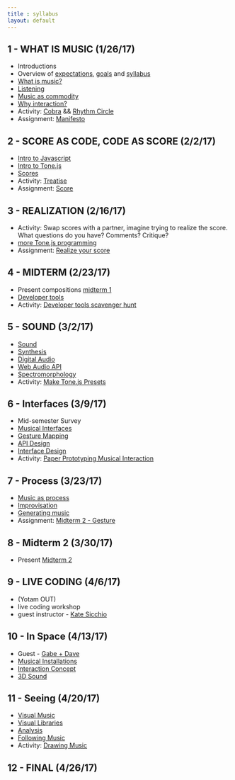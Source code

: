 ```yaml
---
title : syllabus
layout: default
---
```


## 1 - WHAT IS MUSIC (1/26/17)

* Introductions
* Overview of [expectations]({{site.baseurl}}/expectations), [goals]({{site.baseurl}}/goals) and [syllabus]({{site.baseurl}}/syllabus)
* [What is music?]({{site.baseurl}}/module/what_is_music)
* [Listening]({{site.baseurl}}/module/listening)
* [Music as commodity]({{site.baseurl}}/module/commodity)
* [Why interaction?]({{site.baseurl}}/module/why_interaction)
* Activity: [Cobra]({{site.baseurl}}/activity/cobra) && [Rhythm Circle]({{site.baseurl}}/activity/rhythm_circle)
* Assignment: [Manifesto]({{site.baseurl}}/assignment/manifesto)


## 2 - SCORE AS CODE, CODE AS SCORE (2/2/17)

* [Intro to Javascript]({{site.baseurl}}/module/intro_to_javascript)
* [Intro to Tone.js]({{site.baseurl}}/module/intro_to_tone)
* [Scores]({{site.baseurl}}/module/scores)
* Activity: [Treatise]({{site.baseurl}}/activity/treatise)
* Assignment: [Score]({{site.baseurl}}/assignment/score)

## 3 - REALIZATION (2/16/17)

* Activity: Swap scores with a partner, imagine trying to realize the score. What questions do you have? Comments? Critique?
* [more Tone.js programming]({{site.baseurl}}/module/tone_2)
* Assignment: [Realize your score]({{site.baseurl}}/assignment/midterm_1)

## 4 - MIDTERM (2/23/17)

* Present compositions [midterm 1]({{site.baseurl}}/assignment/midterm_1)
* [Developer tools]({{site.baseurl}}/module/developer_tools)
* Activity: [Developer tools scavenger hunt]({{site.baseurl}}/activity/debugging.html)

## 5 - SOUND (3/2/17)

* [Sound]({{site.baseurl}}/module/sound)
* [Synthesis]({{site.baseurl}}/module/synthesis)
* [Digital Audio]({{site.baseurl}}/module/digital_audio)
* [Web Audio API]({{site.baseurl}}/module/web_audio)
* [Spectromorphology]({{site.baseurl}}/module/spectromorphology)
* Activity: [Make Tone.js Presets]({{site.baseurl}}/activity/presets)

## 6 - Interfaces (3/9/17)

* Mid-semester Survey
* [Musical Interfaces]({{site.baseurl}}/module/musical_interfaces)
* [Gesture Mapping]({{site.baseurl}}/module/gesture_mapping)
* [API Design]({{site.baseurl}}/module/api_design)
* [Interface Design]({{site.baseurl}}/module/interface_design)
* Activity: [Paper Prototyping Musical Interaction]({{site.baseurl}}/activity/paper_prototype)

## 7 - Process (3/23/17)

* [Music as process]({{site.baseurl}}/module/process_music)
* [Improvisation]({{site.baseurl}}/module/improvisation)
* [Generating music]({{site.baseurl}}/module/randomization)
* Assignment: [Midterm 2 - Gesture]({{site.baseurl}}/assignment/midterm_2)

## 8 - Midterm 2 (3/30/17)

* Present [Midterm 2]({{site.baseurl}}/assignment/midterm_2)

## 9 - LIVE CODING (4/6/17)

* (Yotam OUT)
* live coding workshop
* guest instructor - [Kate Sicchio](http://blog.sicchio.com/)	

## 10 - In Space (4/13/17)

* Guest - [Gabe + Dave](http://www.daveandgabe.care/)
* [Musical Installations]({{site.baseurl}}/module/installations)
* [Interaction Concept]({{site.baseurl}}/module/interaction_concept)
* [3D Sound]({{site.baseurl}}/module/3d_sound)

## 11 - Seeing (4/20/17)

* [Visual Music]({{site.baseurl}}/module/visual_music)
* [Visual Libraries]({{site.baseurl}}/module/visual_libraries)
* [Analysis]({{site.baseurl}}/activity/analysis)
* [Following Music]({{site.baseurl}}/activity/following_music)
* Activity: [Drawing Music]({{site.baseurl}}/activity/drawing_music)

## 12 - FINAL (4/26/17)

